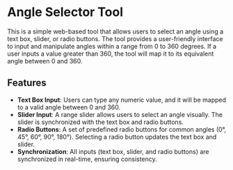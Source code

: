 # Angle Selector Tool

This is a simple web-based tool that allows users to select an angle using a text box, slider, or radio buttons. The tool provides a user-friendly interface to input and manipulate angles within a range from 0 to 360 degrees. If a user inputs a value greater than 360, the tool will map it to its equivalent angle between 0 and 360.

## Features

- **Text Box Input**: Users can type any numeric value, and it will be mapped to a valid angle between 0 and 360.
- **Slider Input**: A range slider allows users to select an angle visually. The slider is synchronized with the text box and radio buttons.
- **Radio Buttons**: A set of predefined radio buttons for common angles (0°, 45°, 60°, 90°, 180°). Selecting a radio button updates the text box and slider.
- **Synchronization**: All inputs (text box, slider, and radio buttons) are synchronized in real-time, ensuring consistency.
